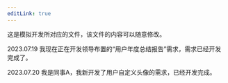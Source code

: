 ```yaml
---
editLink: true
---
```


这是模拟开发所对应的文件，该文件的内容可以随意修改。

2023.07.19 我现在正在开发领导布置的“用户年度总结报告”需求，需求已经开发完成了。

2023.07.20 我是同事A，我新开发了用户自定义头像的需求，已经开发完成。
